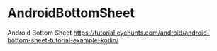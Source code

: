 # AndroidBottomSheet
Android Bottom Sheet 
https://tutorial.eyehunts.com/android/android-bottom-sheet-tutorial-example-kotlin/
